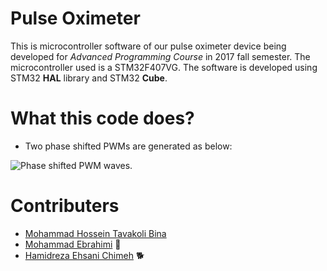 # Pulse Oximeter
This is microcontroller software of our pulse oximeter device being developed for _Advanced Programming Course_ in 2017 fall semester. The microcontroller used is a STM32F407VG. The software is developed using STM32 **HAL** library and STM32 **Cube**.
# What this code does?
* Two phase shifted PWMs are generated as below:

![Phase shifted PWM waves.](https://ufile.io/xamud)
# Contributers
* [Mohammad Hossein Tavakoli Bina](https://github.com/mhtb32)
* [Mohammad Ebrahimi](https://github.com/Ebik95) :bear:
* [Hamidreza Ehsani Chimeh](https://github.com/hrehsani) :dog2:
